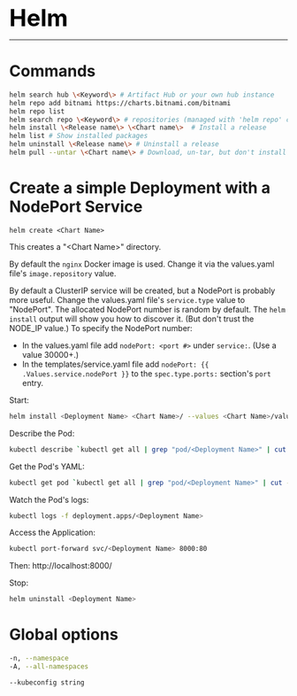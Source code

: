 **<span style="font-size:3em;color:black">Helm</span>**
***

# Commands

```bash
helm search hub \<Keyword\> # Artifact Hub or your own hub instance
helm repo add bitnami https://charts.bitnami.com/bitnami
helm repo list
helm search repo \<Keyword\> # repositories (managed with 'helm repo' commands)
helm install \<Release name\> \<Chart name\>  # Install a release
helm list # Show installed packages
helm uninstall \<Release name\> # Uninstall a release
helm pull --untar \<Chart name\> # Download, un-tar, but don't install
```


# Create a simple Deployment with a NodePort Service
```
helm create <Chart Name>
```
This creates a "\<Chart Name\>" directory.

By default the ```nginx``` Docker image is used.  Change it via the values.yaml file's ```image.repository``` value.

By default a ClusterIP service will be created, but a NodePort is probably more useful.  Change the values.yaml file's ```service.type``` value to "NodePort".  The allocated NodePort number is random by default.  The ```helm install``` output will show you how to discover it.  (But don't trust the NODE_IP value.)  To specify the NodePort number:
- In the values.yaml file add ```nodePort: <port #>``` under ```service:```.  (Use a value 30000+.)
- In the templates/service.yaml file add ```nodePort: {{ .Values.service.nodePort }}``` to the ```spec.type.ports:``` section's ```port``` entry.

Start:
```bash
helm install <Deployment Name> <Chart Name>/ --values <Chart Name>/values.yaml
```
 
Describe the Pod:
```bash
kubectl describe `kubectl get all | grep "pod/<Deployment Name>" | cut -f1 -d" "`
```

Get the Pod's YAML:
```bash
kubectl get pod `kubectl get all | grep "pod/<Deployment Name>" | cut -f1 -d" " | cut -f2 -d"/"` -o yaml
```

Watch the Pod's logs:
```bash
kubectl logs -f deployment.apps/<Deployment Name>
```

Access the Application:
```bash
kubectl port-forward svc/<Deployment Name> 8000:80
```
Then: http://localhost:8000/

Stop:
```bash
helm uninstall <Deployment Name>
```

# Global options

```bash
-n, --namespace
-A, --all-namespaces
```

```bash
--kubeconfig string
```
